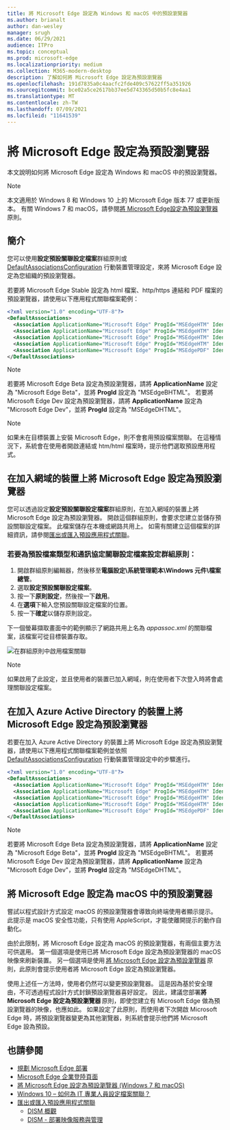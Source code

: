 ```yaml
---
title: 將 Microsoft Edge 設定為 Windows 和 macOS 中的預設瀏覽器
ms.author: brianalt
author: dan-wesley
manager: srugh
ms.date: 06/29/2021
audience: ITPro
ms.topic: conceptual
ms.prod: microsoft-edge
ms.localizationpriority: medium
ms.collection: M365-modern-desktop
description: 了解如何將 Microsoft Edge 設定為預設瀏覽器
ms.openlocfilehash: 191d7835a0c4aacfc2fde409c57622ff5a351926
ms.sourcegitcommit: bce02a5ce2617bb37ee5d743365d50b5fc8e4aa1
ms.translationtype: MT
ms.contentlocale: zh-TW
ms.lasthandoff: 07/09/2021
ms.locfileid: "11641539"
---
```

# <a name="set-microsoft-edge-as-the-default-browser"></a>將 Microsoft Edge 設定為預設瀏覽器

本文說明如何將 Microsoft Edge 設定為 Windows 和 macOS 中的預設瀏覽器。

> [!NOTE]
> 本文適用於 Windows 8 和 Windows 10 上的 Microsoft Edge 版本 77 或更新版本。 有關 Windows 7 和 macOS，請參閱[將 Microsoft Edge設定為預設瀏覽器](./microsoft-edge-policies.md#defaultbrowsersettingenabled)原則。

## <a name="introduction"></a>簡介

您可以使用**設定預設關聯設定檔案**群組原則或 [DefaultAssociationsConfiguration](/windows/client-management/mdm/policy-csp-applicationdefaults#applicationdefaults-defaultassociationsconfiguration) 行動裝置管理設定，來將 Microsoft Edge 設定為您組織的預設瀏覽器。

若要將 Microsoft Edge Stable 設定為 html 檔案、http/https 連結和 PDF 檔案的預設瀏覽器，請使用以下應用程式關聯檔案範例：

```xml
<?xml version="1.0" encoding="UTF-8"?>
<DefaultAssociations> 
  <Association ApplicationName="Microsoft Edge" ProgId="MSEdgeHTM" Identifier=".html"/>
  <Association ApplicationName="Microsoft Edge" ProgId="MSEdgeHTM" Identifier=".htm"/>
  <Association ApplicationName="Microsoft Edge" ProgId="MSEdgeHTM" Identifier="http"/>
  <Association ApplicationName="Microsoft Edge" ProgId="MSEdgeHTM" Identifier="https"/>  
  <Association ApplicationName="Microsoft Edge" ProgId="MSEdgePDF" Identifier=".pdf"/>
</DefaultAssociations>
```

> [!NOTE]
> 若要將 Microsoft Edge Beta 設定為預設瀏覽器，請將 **ApplicationName** 設定為 "Microsoft Edge Beta"，並將 **ProgId** 設定為 "MSEdgeBHTML"。 若要將 Microsoft Edge Dev 設定為預設瀏覽器，請將 **ApplicationName** 設定為 "Microsoft Edge Dev"，並將 **ProgId** 設定為 "MSEdgeDHTML"。


> [!NOTE]
> 如果未在目標裝置上安裝 Microsoft Edge，則不會套用預設檔案關聯。 在這種情況下，系統會在使用者開啟連結或 htm/html 檔案時，提示他們選取預設應用程式。

## <a name="set-microsoft-edge-as-the-default-browser-on-domain-joined-devices"></a>在加入網域的裝置上將 Microsoft Edge 設定為預設瀏覽器

您可以透過設定**設定預設關聯設定檔案**群組原則，在加入網域的裝置上將 Microsoft Edge 設定為預設瀏覽器。 開啟這個群組原則，會要求您建立並儲存預設關聯設定檔案。 此檔案儲存在本機或網路共用上。 如需有關建立這個檔案的詳細資訊，請參閱[匯出或匯入預設應用程式關聯](/windows-hardware/manufacture/desktop/export-or-import-default-application-associations)。

### <a name="to-configure-the-group-policy-for-a-default-file-type-and-protocol-associations-configuration-file"></a>若要為預設檔案類型和通訊協定關聯設定檔案設定群組原則：

1. 開啟群組原則編輯器，然後移至**電腦設定\系統管理範本\Windows 元件\檔案總管**。
2. 選取**設定預設關聯設定檔案**。
3. 按一下**原則設定**，然後按一下**啟用**。
4. 在**選項**下輸入您預設關聯設定檔案的位置。
5. 按一下**確定**以儲存原則設定。

下一個螢幕擷取畫面中的範例顯示了網路共用上名為 *appassoc.xml* 的關聯檔案，該檔案可從目標裝置存取。

   ![在群組原則中啟用檔案關聯](./media/edge-learnmore-make-edge-default-browser/edge-learnmore-app-associations.png)

   > [!NOTE]
   > 如果啟用了此設定，並且使用者的裝置已加入網域，則在使用者下次登入時將會處理關聯設定檔案。

## <a name="set-microsoft-edge-as-the-default-browser-on-azure-active-directory-joined-devices"></a>在加入 Azure Active Directory 的裝置上將 Microsoft Edge 設定為預設瀏覽器

若要在加入 Azure Active Directory 的裝置上將 Microsoft Edge 設定為預設瀏覽器，請使用以下應用程式關聯檔案範例並依照 [DefaultAssociationsConfiguration](/windows/client-management/mdm/policy-csp-applicationdefaults#applicationdefaults-defaultassociationsconfiguration) 行動裝置管理設定中的步驟進行。

```xml
<?xml version="1.0" encoding="UTF-8"?>
<DefaultAssociations>
  <Association ApplicationName="Microsoft Edge" ProgId="MSEdgeHTM" Identifier=".html"/>
  <Association ApplicationName="Microsoft Edge" ProgId="MSEdgeHTM" Identifier=".htm"/>
  <Association ApplicationName="Microsoft Edge" ProgId="MSEdgeHTM" Identifier="http"/>
  <Association ApplicationName="Microsoft Edge" ProgId="MSEdgeHTM" Identifier="https"/>  
  <Association ApplicationName="Microsoft Edge" ProgId="MSEdgePDF" Identifier=".pdf"/>
</DefaultAssociations>
```

> [!NOTE]
> 若要將 Microsoft Edge Beta 設定為預設瀏覽器，請將 **ApplicationName** 設定為 "Microsoft Edge Beta"，並將 **ProgId** 設定為 "MSEdgeBHTML"。 若要將 Microsoft Edge Dev 設定為預設瀏覽器，請將 **ApplicationName** 設定為 "Microsoft Edge Dev"，並將 **ProgId** 設定為 "MSEdgeDHTML"。

## <a name="set-microsoft-edge-as-the-default-browser-on-macos"></a>將 Microsoft Edge 設定為 macOS 中的預設瀏覽器

嘗試以程式設計方式設定 macOS 的預設瀏覽器會導致向終端使用者顯示提示。 此提示是 macOS 安全性功能，只有使用 AppleScript，才能使離開提示的動作自動化。

由於此限制，將 Microsoft Edge 設定為 macOS 的預設瀏覽器，有兩個主要方法可供選用。 第一個選項是使用已將 Microsoft Edge 設定為預設瀏覽器的 macOS 映像來刷新裝置。 另一個選項是使用 [將 Microsoft Edge 設定為預設瀏覽器](./microsoft-edge-policies.md#defaultbrowsersettingenabled) 原則，此原則會提示使用者將 Microsoft Edge 設定為預設瀏覽器。

使用上述任一方法時，使用者仍然可以變更預設瀏覽器。 這是因為基於安全理由，不可透過程式設計方式封鎖預設瀏覽器喜好設定。 因此，建議您部署**將 Microsoft Edge 設定為預設瀏覽器** 原則，即使您建立有 Microsoft Edge 做為預設瀏覽器的映像，也應如此。 如果設定了此原則，而使用者下次開啟 Microsoft Edge 時，將預設瀏覽器變更為其他瀏覽器，則系統會提示他們將 Microsoft Edge 設為預設。

## <a name="see-also"></a>也請參閱

- [規劃 Microsoft Edge 部署](./deploy-edge-plan-deployment.md)
- [Microsoft Edge 企業登陸頁面](https://aka.ms/EdgeEnterprise)
- [將 Microsoft Edge 設定為預設瀏覽器 (Windows 7 和 macOS)](./microsoft-edge-policies.md#defaultbrowsersettingenabled)
- [Windows 10 – 如何為 IT 專業人員設定檔案關聯？](/archive/blogs/windowsinternals/windows-10-how-to-configure-file-associations-for-it-pros)
- [匯出或匯入預設應用程式關聯](/windows-hardware/manufacture/desktop/export-or-import-default-application-associations)
  - [DISM 概觀](/windows-hardware/manufacture/desktop/what-is-dism)
  - [DISM - 部署映像服務與管理](/windows-hardware/manufacture/desktop/dism---deployment-image-servicing-and-management-technical-reference-for-windows)